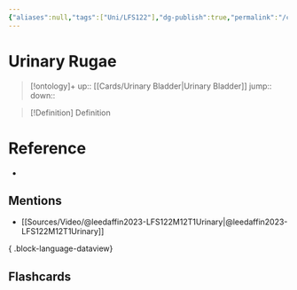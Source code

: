 ```yaml
---
{"aliases":null,"tags":["Uni/LFS122"],"dg-publish":true,"permalink":"/cards/urinary-rugae/","dgPassFrontmatter":true}
---
```


# Urinary Rugae

> [!ontology]+
> up:: [[Cards/Urinary Bladder\|Urinary Bladder]]
> jump:: 
> down:: 

> [!Definition] Definition
> 

# Reference
- 

## Mentions
- [[Sources/Video/@leedaffin2023-LFS122M12T1Urinary\|@leedaffin2023-LFS122M12T1Urinary]]

{ .block-language-dataview}

## Flashcards
